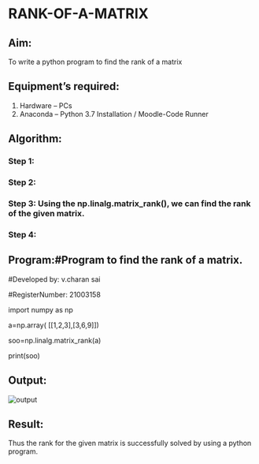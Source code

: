 # RANK-OF-A-MATRIX
## Aim:
To write a python program to find the rank of a matrix
## Equipment’s required:
1. 	Hardware – PCs
2. 	Anaconda – Python 3.7 Installation / Moodle-Code Runner
## Algorithm:
### Step 1: 
### Step 2: 
### Step 3: Using the np.linalg.matrix_rank(), we can find the rank of the given matrix.
### Step 4: 
## Program:#Program to find the rank of a matrix.
#Developed by: v.charan sai

#RegisterNumber: 21003158 

import numpy as np 

a=np.array( [[1,2,3],[3,6,9]])

soo=np.linalg.matrix_rank(a)

print(soo)

## Output:
![output](https://github.com/charansai0/RANK-OF-A-MATRIX.git?raw=true)
## Result:
Thus the rank for the given matrix is successfully solved by  using a python program.

